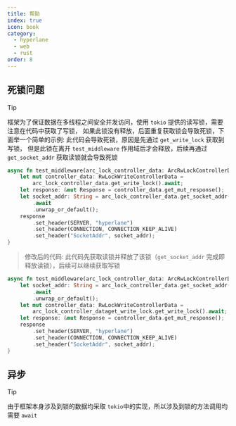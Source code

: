 ```yaml
---
title: 帮助
index: true
icon: book
category:
  - hyperlane
  - web
  - rust
order: 8
---
```


<Share colorful />

## 死锁问题

> [!tip]
> 框架为了保证数据在多线程之间安全并发访问，使用 `tokio` 提供的读写锁，需要注意在代码中获取了写锁，
> 如果此锁没有释放，后面重复获取锁会导致死锁，下面举一个简单的示例:
> 此代码会导致死锁，原因是先通过 `get_write_lock` 获取到写锁，
> 但是此锁在离开 `test_middleware` 作用域后才会释放，后续再通过
> `get_socket_addr` 获取读锁就会导致死锁

```rust
async fn test_middleware(arc_lock_controller_data: ArcRwLockControllerData) {
    let mut controller_data: RwLockWriteControllerData =
        arc_lock_controller_data.get_write_lock().await;
    let response: &mut Response = controller_data.get_mut_response();
    let socket_addr: String = arc_lock_controller_data.get_socket_addr()
        .await
        .unwrap_or_default();
    response
        .set_header(SERVER, "hyperlane")
        .set_header(CONNECTION, CONNECTION_KEEP_ALIVE)
        .set_header("SocketAddr", socket_addr);
}
```

> 修改后的代码: 此代码先获取读锁并释放了该锁（`get_socket_addr` 完成即释放读锁），后续可以继续获取写锁

```rust
async fn test_middleware(arc_lock_controller_data: ArcRwLockControllerData) {
    let socket_addr: String = arc_lock_controller_data.get_socket_addr()
        .await
        .unwrap_or_default();
    let mut controller_data: RwLockWriteControllerData =
        arc_lock_controller_dataget_write_lock.get_write_lock().await;
    let response: &mut Response = controller_data.get_mut_response();
    response
        .set_header(SERVER, "hyperlane")
        .set_header(CONNECTION, CONNECTION_KEEP_ALIVE)
        .set_header("SocketAddr", socket_addr);
}
```

## 异步

> [!tip]
> 由于框架本身涉及到锁的数据均采取 `tokio`中的实现，所以涉及到锁的方法调用均需要 `await`

<Bottom />
